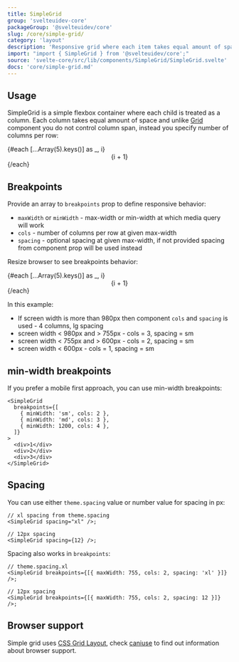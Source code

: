 ```yaml
---
title: SimpleGrid
group: 'svelteuidev-core'
packageGroup: '@svelteuidev/core'
slug: /core/simple-grid/
category: 'layout'
description: 'Responsive grid where each item takes equal amount of space'
import: "import { SimpleGrid } from '@svelteuidev/core';"
source: 'svelte-core/src/lib/components/SimpleGrid/SimpleGrid.svelte'
docs: 'core/simple-grid.md'
---
```


<script>
    import { SimpleGrid, Center, InputWrapper, NumberInput } from '@svelteuidev/core';
    import { Heading, Preview } from 'components';

    let cols = 3

    const simpleGrid = `
    <script>
        import { SimpleGrid } from '@svelteuidev/core'
    <\/script>


    <SimpleGrid cols={cols}>
        {#each [...Array(5).keys()] as _, i}
            <Center override={{ bc: 'AliceBlue', padding: '$12', color: '$blue600' }}>{i + 1}<\/Center>
        {/each}
    <\/SimpleGrid>
    `
    const simpleGridBreakpoints = `
    <script>
        import { SimpleGrid } from '@svelteuidev/core'
    <\/script>

    <SimpleGrid
        breakpoints={[
            { maxWidth: 980, cols: 3, spacing: 'md' },
            { maxWidth: 755, cols: 2, spacing: 'sm' },
            { maxWidth: 600, cols: 1, spacing: 'sm' }
        ]}
        cols={3}
    >
        {#each [...Array(5).keys()] as _, i}
            <Center override={{ bc: 'AliceBlue', padding: '$12', color: '$blue600' }}>{i + 1}<\/Center>
        {/each}
    <\/SimpleGrid>
    `
</script>

<Heading />

## Usage

SimpleGrid is a simple flexbox container where each child is treated as a column.
Each column takes equal amount of space and unlike [Grid](/core/grid/) component you do not control column span,
instead you specify number of columns per row:

<Preview cols={1} width={100} code={simpleGrid}>
    <SimpleGrid cols={cols}>
        {#each [...Array(5).keys()] as _, i}
            <Center override={{ bc: 'AliceBlue', padding: '$12', color: '$blue600' }}>{i + 1}</Center>
        {/each}
    </SimpleGrid>
    <NumberInput label='Cols' bind:value={cols} min={1} max={5} />
</Preview>

## Breakpoints

Provide an array to `breakpoints` prop to define responsive behavior:

- `maxWidth` or `minWidth` - max-width or min-width at which media query will work
- `cols` - number of columns per row at given max-width
- `spacing` - optional spacing at given max-width, if not provided spacing from component prop will be used instead

Resize browser to see breakpoints behavior:

<Preview cols={1} width={100} code={simpleGridBreakpoints}>
    <SimpleGrid
        breakpoints={[
            { maxWidth: 980, cols: 3, spacing: 'md' },
            { maxWidth: 755, cols: 2, spacing: 'sm' },
            { maxWidth: 600, cols: 1, spacing: 'sm' }
        ]}
        cols={3}
    >
        {#each [...Array(5).keys()] as _, i}
            <Center override={{ bc: 'AliceBlue', padding: '$12', color: '$blue600' }}>{i + 1}</Center>
        {/each}
    </SimpleGrid>
</Preview>

In this example:

- If screen width is more than 980px then component `cols` and `spacing` is used - 4 columns, lg spacing
- screen width < 980px and > 755px - cols = 3, spacing = sm
- screen width < 755px and > 600px - cols = 2, spacing = sm
- screen width < 600px - cols = 1, spacing = sm

## min-width breakpoints

If you prefer a mobile first approach, you can use min-width breakpoints:

```svelte
<SimpleGrid
  breakpoints={[
    { minWidth: 'sm', cols: 2 },
    { minWidth: 'md', cols: 3 },
    { minWidth: 1200, cols: 4 },
  ]}
>
  <div>1</div>
  <div>2</div>
  <div>3</div>
</SimpleGrid>
```

## Spacing

You can use either `theme.spacing` value or number value for spacing in px:

```svelte
// xl spacing from theme.spacing
<SimpleGrid spacing="xl" />;

// 12px spacing
<SimpleGrid spacing={12} />;
```

Spacing also works in `breakpoints`:

```svelte
// theme.spacing.xl
<SimpleGrid breakpoints={[{ maxWidth: 755, cols: 2, spacing: 'xl' }]} />;

// 12px spacing
<SimpleGrid breakpoints={[{ maxWidth: 755, cols: 2, spacing: 12 }]} />;
```

## Browser support

Simple grid uses [CSS Grid Layout](https://developer.mozilla.org/en-US/docs/Web/CSS/CSS_Grid_Layout),
check [caniuse](https://caniuse.com/css-grid) to find out information about browser support.